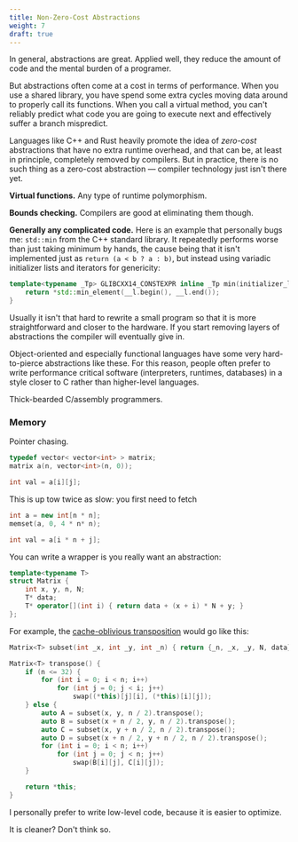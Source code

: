 ```yaml
---
title: Non-Zero-Cost Abstractions
weight: 7
draft: true
---
```


In general, abstractions are great. Applied well, they reduce the amount of code and the mental burden of a programer.

But abstractions often come at a cost in terms of performance. When you use a shared library, you have spend some extra cycles moving data around to properly call its functions. When you call a virtual method, you can't reliably predict what code you are going to execute next and effectively suffer a branch mispredict.

Languages like C++ and Rust heavily promote the idea of *zero-cost* abstractions that have no extra runtime overhead, and that can be, at least in principle, completely removed by compilers. But in practice, there is no such thing as a zero-cost abstraction — compiler technology just isn't there yet.

**Virtual functions.** Any type of runtime polymorphism.

**Bounds checking.** Compilers are good at eliminating them though.

**Generally any complicated code.** Here is an example that personally bugs me: `std::min` from the C++ standard library. It repeatedly performs worse than just taking minimum by hands, the cause being that it isn't implemented just as `return (a < b ? a : b)`, but instead using variadic initializer lists and iterators for genericity:

```cpp
template<typename _Tp> GLIBCXX14_CONSTEXPR inline _Tp min(initializer_list<_Tp> __l) {
    return *std::min_element(__l.begin(), __l.end());
}
```

Usually it isn't that hard to rewrite a small program so that it is more straightforward and closer to the hardware. If you start removing layers of abstractions the compiler will eventually give in.

Object-oriented and especially functional languages have some very hard-to-pierce abstractions like these. For this reason, people often prefer to write performance critical software (interpreters, runtimes, databases) in a style closer to C rather than higher-level languages.

Thick-bearded C/assembly programmers.

### Memory

Pointer chasing.

```c++
typedef vector< vector<int> > matrix;
matrix a(n, vector<int>(n, 0));

int val = a[i][j];
```

This is up tow twice as slow: you first need to fetch 

```c++
int a = new int[n * n];
memset(a, 0, 4 * n* n);

int val = a[i * n + j];
```

You can write a wrapper is you really want an abstraction:

```c++
template<typename T>
struct Matrix {
    int x, y, n, N;
    T* data;
    T* operator[](int i) { return data + (x + i) * N + y; }
};
```

For example, the [cache-oblivious transposition](/hpc/external-memory/oblivious) would go like this:

```c++
Matrix<T> subset(int _x, int _y, int _n) { return {_n, _x, _y, N, data}; }

Matrix<T> transpose() {
    if (n <= 32) {
        for (int i = 0; i < n; i++)
            for (int j = 0; j < i; j++)
                swap((*this)[j][i], (*this)[i][j]);
    } else {
        auto A = subset(x, y, n / 2).transpose();
        auto B = subset(x + n / 2, y, n / 2).transpose();
        auto C = subset(x, y + n / 2, n / 2).transpose();
        auto D = subset(x + n / 2, y + n / 2, n / 2).transpose();
        for (int i = 0; i < n; i++)
            for (int j = 0; j < n; j++)
                swap(B[i][j], C[i][j]);
    }

    return *this;
}
```

I personally prefer to write low-level code, because it is easier to optimize.

It is cleaner? Don't think so.
